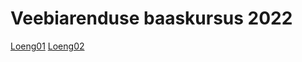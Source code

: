 # Veebiarenduse baaskursus 2022

[Loeng01](https://aivarmand.github.io/web2022/test01)
[Loeng02](https://aivarmand.github.io/web2022/loeng02/vorm.html)